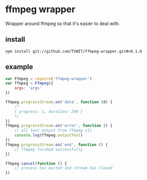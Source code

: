 # ffmpeg wrapper

Wrapper around ffmpeg so that it's easier to deal with.


## install

    npm install git://github.com/TVWIT/ffmpeg-wrapper.git#v0.1.0


## example

```js
var Ffmpeg = require('ffmpeg-wrapper')
var ffmpeg = Ffmpeg({
    args: 'args'
})

ffmpeg.progressStream.on('data', function (d) {
    /*
    { progress: 1, duration: 200 }
    */
})
ffmpeg.progressStream.on('error', function () {
    // all text output from ffmpeg cli
    console.log(ffmpeg.outputText)
})
ffmpeg.progressStream.on('end', function () {
    // ffmpeg fnished successfully
})

ffmpeg.cancel(function () {
    // process has exited and stream has closed
})
```

